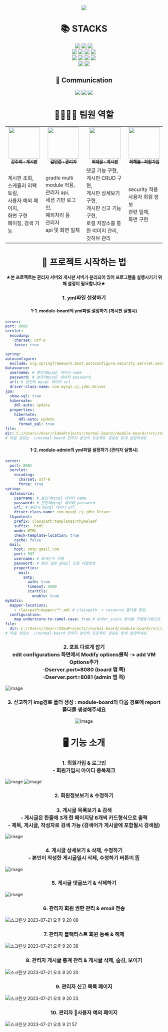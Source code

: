 <div align=center>
  <img src="https://capsule-render.vercel.app/api?type=waving&color=E3CEF6&height=250&section=header&text=📒게시판%20제작%20프로젝트&fontSize=50" />
</div>
<div align=center><h1>📚 STACKS</h1></div>

<div align=center> 
  <img src="https://img.shields.io/badge/java 11-007396?style=for-the-badge&logo=java&logoColor=white">
  <img src="https://img.shields.io/badge/springboot-6DB33F?style=for-the-badge&logo=springboot&logoColor=white">
  <img src="https://img.shields.io/badge/spring Security-6DB33F?style=for-the-badge&logo=spring Security&logoColor=white">
  
  <br>
  <img src="https://img.shields.io/badge/myBatis-190718?style=for-the-badge&logo=myBatis&logoColor=white">
  <img src="https://img.shields.io/badge/mysql-4479A1?style=for-the-badge&logo=mysql&logoColor=white">
  <img src="https://img.shields.io/badge/JPA-58FAD0?style=for-the-badge&logo=JPA&logoColor=white">
  <img src="https://img.shields.io/badge/gradle-02303A?style=for-the-badge&logo=gradle&logoColor=white">
  <br>
  <img src="https://img.shields.io/badge/Thymeleaf-005F0F?style=for-the-badge&logo=Thymeleaf&logoColor=white"> 
  <img src="https://img.shields.io/badge/bootstrap-7952B3?style=for-the-badge&logo=bootstrap&logoColor=white">
  <img src="https://img.shields.io/badge/html5-E34F26?style=for-the-badge&logo=html5&logoColor=white"> 
  <img src="https://img.shields.io/badge/css-1572B6?style=for-the-badge&logo=css3&logoColor=white"> 
  <br>
  
  <img src="https://img.shields.io/badge/github-181717?style=for-the-badge&logo=github&logoColor=white">
  <img src="https://img.shields.io/badge/IntelliJ IDEA-000000?style=for-the-badge&logo=IntelliJ IDEA&logoColor=white">
  <br>
  
  <div align=center><h2>💬 Communication</h2></div>
  <img src="https://img.shields.io/badge/Slack-4A154B?style=for-the-badge&logo=Slack&logoColor=white">
  <img src="https://img.shields.io/badge/notion-000000?style=for-the-badge&logo=notion&logoColor=white">
  <img src="https://img.shields.io/badge/Zoom-2D8CFF?style=for-the-badge&logo=Zoom&logoColor=white">
  <br>

  <div align=center><h1>👨‍👩‍👧‍👦 팀원 역할</h1></div>
  <table>
    <tbody>
      <tr>
        <td align="center"><a href="https://github.com/a07224">
          <img src="https://avatars.githubusercontent.com/u/69192549?v=4" width="100px;" alt=""/><br /><sub><b>강주희 : 게시판</b></sub></a><br />
        </td>
        <td align="center"><a href="https://github.com/k1m2njun">
          <img src="https://avatars.githubusercontent.com/u/68175311?v=4" width="100px;" alt=""/><br /><sub><b>길민준 : 관리자</b></sub></a><br />
        </td>
        <td align="center"><a href="https://github.com/cxxxtxxyxx">
          <img src="https://avatars.githubusercontent.com/u/109710879?v=4" width="100px;" alt=""/><br /><sub><b>최태윤 : 게시판</b></sub></a><br />
        </td>
        <td align="center"><a href="https://github.com/atsunsetree">
          <img src="https://avatars.githubusercontent.com/u/128345842?v=4" width="100px;" alt=""/><br /><sub><b>최해솔 : 회원가입</b></sub></a><br />
        </td>
      </tr>
      <tr>
        <td>
          게시판 조회,<br />스케쥴러 리팩토링,<br />사용자 예외 페이지,<br />화면 구현<br />페이징, 검색 기능
        </td>
        <td>
          gradle multi module 적용,<br />관리자 api,<br />세션 기반 로그인,<br />예외처리 등<br />관리자<br />api 및 화면 일체
        </td>
        <td>
          댓글 기능 구현,<br />게시판 CRUD 구현,<br />게시판 상세보기 구현,<br />게시판 신고 기능 구현,<br />로컬 저장소를 통한 이미지 관리,<br />깃허브 관리
        </td>
        <td>
          security 적용<br />사용자 회원 정보<br />관련 일체,<br />화면 구현
        </td>
      </tr>
    </tbody>
  </table>
  <div align=center><h1>🐣 프로젝트 시작하는 법</h1></div>
  <div><h4>★본 프로젝트는 관리자 서버와 게시판 서버가 분리되어 있어 프로그램을 실행시키기 위해 설정이 필요합니다★</h4></div>
  </div>
  <div align=center><h3>1. yml파일 설정하기</h3></div>
  <div align=center><h4>1-1. module-board의 yml파일 설정하기 (게시판 실행시)</h4></div>

  ```yaml
server:
  port: 8080
  servlet:
    encoding:
      charset: utf-8
      force: true

spring:
  autoconfigure:
    exclude: org.springframework.boot.autoconfigure.security.servlet.SecurityAutoConfiguration
  datasource:
    username: # 본인의mysql 데이터 name
    password: # 본인의mysql 데이터 password
    url: # 본인의 mysql 데이터 url
    driver-class-name: com.mysql.cj.jdbc.Driver
  jpa:
    show-sql: true
    hibernate:
      ddl-auto: update
    properties:
      hibernate:
        ddl-auto: update
        format_sql: true
file:
  dir: C://Users//User//IdeaProjects//normal-board//module-board//src//main//resources//static//asset//upload//
# 파일 경로는  //normal-board 전까지 본인의 프로젝트 경로로 맞게 설정하세요
```
<div align=center><h4>1-2. module-admin의 yml파일 설정하기 (관리자 실행시)</h4></div>

```yaml
server:
  port: 8081
  servlet:
    encoding:
      charset: utf-8
      force: true
spring:
  datasource:
    username: # 본인의mysql 데이터 name
    password: # 본인의mysql 데이터 password
    url: # 본인의 mysql 데이터 url
    driver-class-name: com.mysql.cj.jdbc.Driver
  thymeleaf:
    prefix: classpath:templates/thymeleaf
    suffix: .html
    mode: HTML
    check-template-location: true
    cache: false
  mail:
    host: smtp.gmail.com
    port: 587
    username: # 보내는이 이름
    password: # 본인 설정 gmail 인증 비밀번호
    properties:
      mail:
        smtp:
          auth: true
          timeout: 5000
          starttls:
            enable: true
mybatis:
  mapper-locations:
    - classpath:mapper/**.xml # classpath -> resource 폴더를 찾음.
  configuration:
    map-underscore-to-camel-case: true # under_score 형식을 카멜표기법으로 변환
file:
  dir: C://Users//User//IdeaProjects//normal-board//module-board//src//main//resources//static//asset//upload//report
# 파일 경로는  //normal-board 전까지 본인의 프로젝트 경로로 맞게 설정하세요
```
<div align=center><h3>2. 포트 다르게 잡기 <br> edit configurations 화면에서 Modify options클릭 -> add VM Options추가<br>-Dserver.port=8080 (board 앱 쪽)<br>-Dserver.port=8081 (admin 앱 쪽)</h3></div>

![image](https://github.com/Spring-Board-Toy3/normal-board/assets/69192549/84d5cefe-112f-4caa-98bb-886e83b1324b)

<div align=center>
  <h3>3. 신고하기 img경로 폴더 생성 : module-board의 다음 경로에 report폴더를 생성해주세요</h3>

  ![image](https://github.com/Spring-Board-Toy3/normal-board/assets/69192549/2083f0a0-1fa5-4562-ad6c-c18748f645c2)
</div>
  <div align=center><h1>🖥 기능 소개</h1></div>
  <div align=center><h3>1. 회원가입 & 로그인<br>- 회원가입시 아이디 중복체크</h3></div>

  ![image](https://github.com/Spring-Board-Toy3/normal-board/assets/69192549/765404a2-5c3a-4478-8bd5-6d1c8d79db20)
  ![image](https://github.com/Spring-Board-Toy3/normal-board/assets/69192549/b9846e60-db50-4281-9d0d-f8c1c3b638e0)


  <div align=center><h3>2. 회원정보보기 & 수정하기</h3></div>
  
  <div align=center><h3>3. 게시글 목록보기 & 검색 <br> - 게시글은 한줄에 3개 한 페이지당 6개씩 카드형식으로 출력 <br> - 제목, 게시글, 작성자로 검색 가능 (검색어가 게시글에 포함될시 검색됨) </h3></div>

  ![image](https://github.com/Spring-Board-Toy3/normal-board/assets/69192549/49da422a-aeb0-4c14-997c-c454720753f2)

  <div align=center><h3>4. 게시글 상세보기 & 삭제, 수정하기<br> - 본인이 작성한 게시글일시 삭제, 수정하기 버튼이 뜸</h3></div>

  ![image](https://github.com/Spring-Board-Toy3/normal-board/assets/69192549/3a0eacf6-bcc2-404d-8db2-6478a1e1129e)

  <div align=center><h3>5. 게시글 댓글쓰기 & 삭제하기</h3></div>

  ![image](https://github.com/Spring-Board-Toy3/normal-board/assets/69192549/c9322784-755a-4884-b046-d9787691142a)

  <div align=center><h3>6. 관리자 회원 권한 관리 & email 전송</h3></div>
  
  ![스크린샷 2023-07-21 오후 9 20 08](https://github.com/Spring-Board-Toy3/normal-board/assets/68175311/dfdb3294-a3c0-426f-a015-e6ddb27a6e09)
  
  <div align=center><h3>7. 관리자 블랙리스트 회원 등록 & 해제</h3></div>
  
  ![스크린샷 2023-07-21 오후 9 20 38](https://github.com/Spring-Board-Toy3/normal-board/assets/68175311/1344fd45-b888-42e7-9b5f-f867bd3d15aa)
  
  <div align=center><h3>8. 관리자 게시글 통계 관리 & 게시글 삭제, 숨김, 보이기</h3></div>

  ![스크린샷 2023-07-21 오후 9 20 20](https://github.com/Spring-Board-Toy3/normal-board/assets/68175311/7f10682c-10b7-4472-8741-ee500e72f32c)

  <div align=center><h3>9. 관리자 신고 목록 페이지</h3></div>
  
  ![스크린샷 2023-07-21 오후 9 20 23](https://github.com/Spring-Board-Toy3/normal-board/assets/68175311/ccfdc705-b7e7-4fb8-b7ac-10b390592e6f)

  <div align=center><h3>10. 관리자 사용자 예외 페이지</h3></div>
  
  ![스크린샷 2023-07-21 오후 9 21 57](https://github.com/Spring-Board-Toy3/normal-board/assets/68175311/d71d5f60-c9e5-4046-b10c-727779149b48)

  

